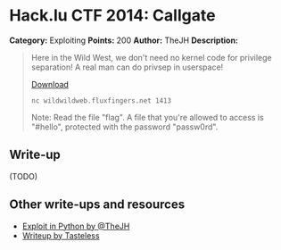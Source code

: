 # Hack.lu CTF 2014: Callgate

**Category:** Exploiting
**Points:** 200
**Author:** TheJH
**Description:**

> Here in the Wild West, we don't need no kernel code for privilege separation! A real man can do privsep in userspace!
>
> [Download](callgate_67eeae9035af9e1ce66a973a7d8184fd)
>
> `nc wildwildweb.fluxfingers.net 1413`
>
> Note: Read the file "flag". A file that you're allowed to access is "#hello", protected with the password "passw0rd".


## Write-up

(TODO)

## Other write-ups and resources

* [Exploit in Python by @TheJH](thejh_exploit.py)
* [Writeup by Tasteless](http://tasteless.se/2014/10/hack-lu-ctf-2014-callgate/)
